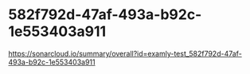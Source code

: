 # 582f792d-47af-493a-b92c-1e553403a911
https://sonarcloud.io/summary/overall?id=examly-test_582f792d-47af-493a-b92c-1e553403a911
